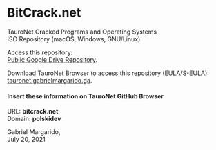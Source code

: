 # BitCrack.net
TauroNet Cracked Programs and Operating Systems  
ISO Repository (macOS, Windows, GNU/Linux)  
  
  
Access this repository:  
[Public Google Drive Repository](https://drive.google.com/drive/folders/1Bl1IKtH1MKf4wAlk-A3YnLqyWtoVWPj7?usp=sharing). 
  
  
Download TauroNet Browser to access this repository (EULA/S-EULA):  
[tauronet.gabrielmargarido.ga](http://tauronet.gabrielmargarido.ga/). 

#### Insert these information on TauroNet GitHub Browser 
URL: **bitcrack.net**  
Domain: **polskidev**  
  
  
  
Gabriel Margarido,  
July 20, 2021
